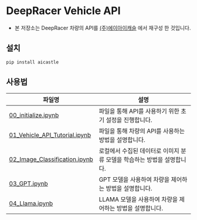 # DeepRacer Vehicle API

- 본 저장소는 DeepRacer 차량의 API를 [(주)에이아이캐슬](https://aicastle.io) 에서 재구성 한 것입니다.

## 설치
```bash
pip install aicastle
```

## 사용법

| 파일명 | 설명 |
| --- | --- |
| [00_initialize.ipynb](./00_initialize.ipynb) | 파일을 통해 API를 사용하기 위한 초기 설정을 진행합니다. |
| [01_Vehicle_API_Tutorial.ipynb](./01_Vehicle_API_Tutorial.ipynb) | 파일을 통해 차량의 API를 사용하는 방법을 설명합니다. |
| [02_Image_Classification.ipynb](./02_Image_Classification.ipynb) | 로컬에서 수집된 데이터로 이미지 분류 모델을 학습하는 방법을 설명합니다. |
| [03_GPT.ipynb](./03_GPT.ipynb) | GPT 모델을 사용하여 차량을 제어하는 방법을 설명합니다. |
| [04_Llama.ipynb](./04_Llama.ipynb) | LLAMA 모델을 사용하여 차량을 제어하는 방법을 설명합니다. |
